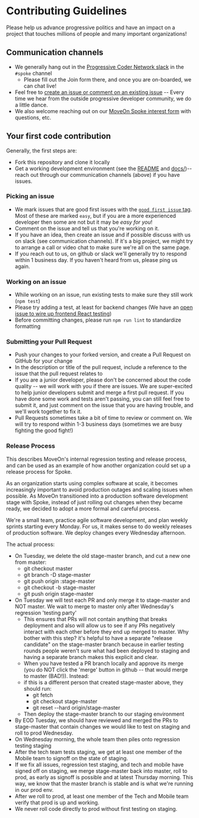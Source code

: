 # Contributing Guidelines

Please help us advance progressive politics and have an impact on a project that touches millions of people and
many important organizations!

## Communication channels

* We generally hang out in the [Progressive Coder Network slack](https://www.progcode.org/) in the `#spoke` channel
  * Please fill out the Join form there, and once you are on-boarded, we can chat live!
* Feel free to [create an issue or comment on an existing issue](https://github.com/MoveOnOrg/Spoke/issues) -- Every time we hear from the outside progressive developer community, we do a little dance.
* We also welcome reaching out on our [MoveOn Spoke interest form](https://act.moveon.org/survey/spoke-project/) with questions, etc.

## Your first code contribution

Generally, the first steps are:

* Fork this repository and clone it locally
* Get a working development environment (see the [README](https://github.com/MoveOnOrg/Spoke/#spoke) and [docs/](https://github.com/MoveOnOrg/Spoke/tree/master/docs))-- reach out through our communication channels (above) if you have issues.

### Picking an issue

* We mark issues that are good first issues with the [`good first issue` tag](https://github.com/MoveOnOrg/Spoke/issues?q=is%3Aissue+is%3Aopen+label%3A%22good+first+issue%22). Most of these are marked `easy`, but if you are a more experienced developer then some are not but it may be *easy for you*!
* Comment on the issue and tell us that you're working on it.
* If you have an idea, then create an issue and if possible discuss with us on slack (see communication channels). If it's a big project, we might try to arrange a call or video chat to make sure we're all on the same page.
* If you reach out to us, on github or slack we'll generally try to respond within 1 business day.  If you haven't heard from us, please ping us again.

### Working on an issue

* While working on an issue, run existing tests to make sure they still work (`npm test`)
* Please try adding a test, at least for backend changes (We have an [open issue to wire up frontend React testing](https://github.com/MoveOnOrg/Spoke/issues/292))
* Before committing changes, please run `npm run lint` to standardize formatting


### Submitting your Pull Request

* Push your changes to your forked version, and create a Pull Request on GitHub for your change
* In the description or title of the pull request, include a reference to the issue that the pull request relates to
* If you are a junior developer, please don't be concerned about the code quality -- we will work with you if there are issues. We are super-excited to help junior developers submit and merge a first pull request.  If you have done some work and tests aren't passing, you can still feel free to submit it, and just comment on the issue that you are having trouble, and we'll work together to fix it.
* Pull Requests sometimes take a bit of time to review or comment on. We will try to respond within 1-3 business days (sometimes we are busy fighting the good fight!)

### Release Process

This describes MoveOn's internal regression testing and release process, and can be used as an example of how another organization could set up a release process for Spoke. 

As an organization starts using complex software at scale, it becomes increasingly important to avoid production outages and scaling issues when possible. As MoveOn transitioned into a production software development stage with Spoke, instead of just rolling out changes when they became ready, we decided to adopt a more formal and careful process. 

We're a small team, practice agile software development, and plan weekly sprints starting every Monday. For us, it makes sense to do weekly releases of production software. We deploy changes every Wednesday afternoon.

The actual process:
* On Tuesday, we delete the old stage-master branch, and cut a new one from master: 
  * git checkout master
  * git branch -D stage-master
  * git push origin :stage-master
  * git checkout -b stage-master
  * git push origin stage-master
* On Tuesday we will test each PR and only merge it to stage-master and NOT master. We wait to merge to master only after Wednesday's regression 'testing party'
  * This ensures that PRs will not contain anything that breaks deployment and also will allow us to see if any PRs negatively interact with each other before they end up merged to master.  Why bother with this step? it's helpful to have a separate "release candidate" on the stage-master branch because in earlier testing rounds people weren't sure what had been deployed to staging and having a separate branch makes this explicit and clear. 
  * When you have tested a PR branch locally and approve its merge (you do NOT click the 'merge' button in github -- that would merge to master (BAD!)). Instead:
  * if this is a different person that created stage-master above, they should run:
    * git fetch
    * git checkout stage-master
    * git reset --hard origin/stage-master
  * Then deploy the stage-master branch to our staging environment
* By EOD Tuesday, we should have reviewed and merged the PRs to stage-master that contain changes we would like to test on staging and roll to prod Wednesday.
* On Wednesday morning, the whole team then piles onto regression testing staging
* After the tech team tests staging, we get at least one member of the Mobile team to signoff on the state of staging.
* If we fix all issues, regression test staging, and tech and mobile have signed off on staging, we merge stage-master back into master, roll to prod, as early as signoff is possible and at latest Thursday morning. This way, we know that the master branch is stable and is what we're running in our prod env.
* After we roll to prod, at least one member of the Tech and Mobile team verify that prod is up and working.
* We never roll code directly to prod without first testing on staging.
